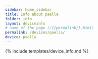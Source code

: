 ```yaml
---
sidebar: home_sidebar
title: Info about paella
folder: info
layout: deviceinfo
# name of the page (/{{permalink}}.html)
permalink: /devices/paella/
device: paella
---
```

{% include templates/device_info.md %}
